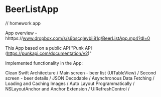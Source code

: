# BeerListApp

// homework app

App overview - hhttps://www.dropbox.com/s/s6bscqlevbii81q/BeerListApp.mp4?dl=0

This App based on a public API "Punk API (https://punkapi.com/documentation/v2)"

Implemented functionality in the App:

Clean Swift Architecture / 
Main screen - beer list (UITableView) / 
Second screen - beer details / 
JSON Decodable / 
Asynchronous Data Fetching / 
Loading and Caching Images / 
Auto Layout Programmatically / 
NSLayoutAnchor and Anchor Extension / 
UIRefreshControl /
